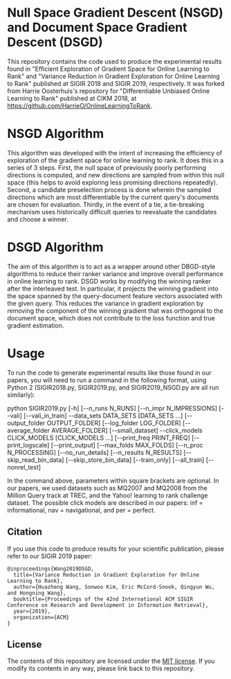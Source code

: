 # Null Space Gradient Descent (NSGD) and Document Space Gradient Descent (DSGD)
This repository contains the code used to produce the experimental results found in "Efficient Exploration of Gradient Space for Online Learning to Rank" and "Variance Reduction in Gradient Exploration for Online Learning to Rank" published at SIGIR 2018 and SIGIR 2019, respectively. It was forked from Harrie Oosterhuis's repository for "Differentiable Unbiased Online Learning to Rank" published at CIKM 2018, at https://github.com/HarrieO/OnlineLearningToRank.

# NSGD Algorithm
This algorithm was developed with the intent of increasing the efficiency of exploration of the gradient space for online learning to rank. It does this in a series of 3 steps. First, the null space of previously poorly performing directions is computed, and new directions are sampled from within this null space (this helps to avoid exploring less promising directions repeatedly). Second, a candidate preselection process is done wherein the sampled directions which are most differentiable by the current query's documents are chosen for evaluation. Thirdly, in the event of a tie, a tie-breaking mechanism uses historically difficult queries to reevaluate the candidates and choose a winner.

# DSGD Algorithm
The aim of this algorithm is to act as a wrapper around other DBGD-style algorithms to reduce their ranker variance and improve overall performance in online learning to rank. DSGD works by modifying the winning ranker after the interleaved test. In particular, it projects the winning gradient into the space spanned by the query-document feature vectors associated with the given query. This reduces the variance in gradient exploration by removing the component of the winning gradient that was orthogonal to the document space, which does not contribute to the loss function and true gradient estimation.

# Usage
To run the code to generate experimental results like those found in our papers, you will need to run a command in the following format, using Python 2 (SIGIR2018.py, SIGIR2019.py, and SIGIR2019_NSGD.py are all run similarly):

python SIGIR2019.py [-h] [--n_runs N_RUNS] [--n_impr N_IMPRESSIONS] [--vali]
                    [--vali_in_train] --data_sets DATA_SETS [DATA_SETS ...]
                    [--output_folder OUTPUT_FOLDER] [--log_folder LOG_FOLDER]
                    [--average_folder AVERAGE_FOLDER] [--small_dataset]
                    --click_models CLICK_MODELS [CLICK_MODELS ...]
                    [--print_freq PRINT_FREQ] [--print_logscale]
                    [--print_output] [--max_folds MAX_FOLDS]
                    [--n_proc N_PROCESSING] [--no_run_details]
                    [--n_results N_RESULTS] [--skip_read_bin_data]
                    [--skip_store_bin_data] [--train_only] [--all_train]
                    [--nonrel_test]

In the command above, parameters within square brackets are optional. In our papers, we used datasets such as MQ2007 and MQ2008 from the Million Query track at TREC, and the Yahoo! learning to rank challenge dataset. The possible click models are described in our papers: inf = informational, nav = navigational, and per = perfect. 

Citation
--------

If you use this code to produce results for your scientific publication, please refer to our SIGIR 2019 paper:

```
@inproceedings{Wang2019DSGD,
  title={Variance Reduction in Gradient Exploration for Online Learning to Rank},
  author={Huazheng Wang, Sonwoo Kim, Eric McCord-Snook, Qingyun Wu, and Hongning Wang},
  booktitle={Proceedings of the 42nd International ACM SIGIR Conference on Research and Development in Information Retrieval},
  year={2019},
  organization={ACM}
}
```

License
-------

The contents of this repository are licensed under the [MIT license](LICENSE). If you modify its contents in any way, please link back to this repository.
